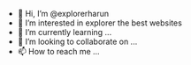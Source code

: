 - 👋 Hi, I’m @explorerharun
- 👀 I’m interested in explorer the best websites
- 🌱 I’m currently learning ...
- 💞️ I’m looking to collaborate on ...
- 📫 How to reach me ...

<!---
explorerharun/explorerharun is a ✨ special ✨ repository because its `README.md` (this file) appears on your GitHub profile.
You can click the Preview link to take a look at your changes.
--->
